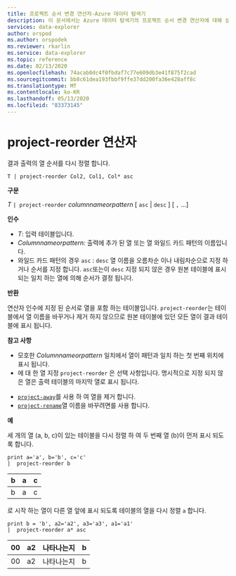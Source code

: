 ```yaml
---
title: 프로젝트 순서 변경 연산자-Azure 데이터 탐색기
description: 이 문서에서는 Azure 데이터 탐색기의 프로젝트 순서 변경 연산자에 대해 설명 합니다.
services: data-explorer
author: orspod
ms.author: orspodek
ms.reviewer: rkarlin
ms.service: data-explorer
ms.topic: reference
ms.date: 02/13/2020
ms.openlocfilehash: 74acab0dc4f0fbdaf7c77e609db3e41f875f2cad
ms.sourcegitcommit: bb8c61dea193fbbf9ffe37dd200fa36e428aff8c
ms.translationtype: MT
ms.contentlocale: ko-KR
ms.lasthandoff: 05/13/2020
ms.locfileid: "83373145"
---
```

# <a name="project-reorder-operator"></a>project-reorder 연산자

결과 출력의 열 순서를 다시 정렬 합니다.

```kusto
T | project-reorder Col2, Col1, Col* asc
```

**구문**

*T* `| project-reorder` *columnnameorpattern* [ `asc` | `desc` ] [ `,` ...]

**인수**

* *T*: 입력 테이블입니다.
* *Columnnameorpattern:* 출력에 추가 된 열 또는 열 와일드 카드 패턴의 이름입니다.
* 와일드 카드 패턴의 경우 `asc` : `desc` 열 이름을 오름차순 이나 내림차순으로 지정 하거나 순서를 지정 합니다. `asc`또는이 `desc` 지정 되지 않은 경우 원본 테이블에 표시 되는 일치 하는 열에 의해 순서가 결정 됩니다.

**반환**

연산자 인수에 지정 된 순서로 열을 포함 하는 테이블입니다. `project-reorder`는 테이블에서 열 이름을 바꾸거나 제거 하지 않으므로 원본 테이블에 있던 모든 열이 결과 테이블에 표시 됩니다.

**참고 사항**

- 모호한 *Columnnameorpattern* 일치에서 열이 패턴과 일치 하는 첫 번째 위치에 표시 됩니다.
- 에 대 한 열 지정 `project-reorder` 은 선택 사항입니다. 명시적으로 지정 되지 않은 열은 출력 테이블의 마지막 열로 표시 됩니다.

* [`project-away`](projectawayoperator.md)를 사용 하 여 열을 제거 합니다.
* [`project-rename`](projectrenameoperator.md)열 이름을 바꾸려면를 사용 합니다.


**예**

세 개의 열 (a, b, c)이 있는 테이블을 다시 정렬 하 여 두 번째 열 (b)이 먼저 표시 되도록 합니다.

<!-- csl: https://help.kusto.windows.net/Samples -->
```kusto
print a='a', b='b', c='c'
|  project-reorder b
```

|b|a|c|
|---|---|---|
|b|a|c|

로 시작 하는 열이 다른 열 앞에 표시 되도록 테이블의 열을 다시 정렬 `a` 합니다.

<!-- csl: https://help.kusto.windows.net/Samples -->
```kusto
print b = 'b', a2='a2', a3='a3', a1='a1'
|  project-reorder a* asc
```

|00|a2|나타나는지|b|
|---|---|---|---|
|00|a2|나타나는지|b|

